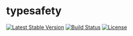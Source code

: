 typesafety
==========

[![Latest Stable Version](https://poser.pugx.org/typesafety/typesafety/version)](https://packagist.org/packages/typesafety/typesafety)
[![Build Status](https://travis-ci.org/holyshared/typesafety.svg?branch=master)](https://travis-ci.org/holyshared/typesafety)
[![License](https://poser.pugx.org/typesafety/typesafety/license)](https://packagist.org/packages/typesafety/typesafety)